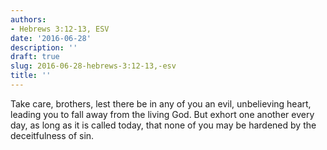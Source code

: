 ```yaml
---
authors:
- Hebrews 3:12-13, ESV
date: '2016-06-28'
description: ''
draft: true
slug: 2016-06-28-hebrews-3:12-13,-esv
title: ''
---
```

Take care, brothers, lest there be in any of you an evil, unbelieving heart, leading you to fall away from the living God. But exhort one another every day, as long as it is called today, that none of you may be hardened by the deceitfulness of sin.



